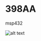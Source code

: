 # 398AA
msp432

![alt text](https://github.com/Jellyyz/398AA/blob/main/ECE398AA%20Midterm%20Project.png?raw=true)
